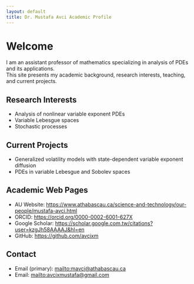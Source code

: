 ```yaml
---
layout: default
title: Dr. Mustafa Avci Academic Profile
---
```

# Welcome
I am an assistant professor of mathematics specializing in analysis of PDEs and its applications.  
This site presents my academic background, research interests, teaching, and current projects.

## Research Interests
- Analysis of nonlinear variable exponent PDEs
- Variable Lebesgue spaces
- Stochastic processes

## Current Projects
- Generalized volatility models with state-dependent variable exponent diffusion
- PDEs in variable Lebesgue and Sobolev spaces

## Academic Web Pages
- AU Website: <https://www.athabascau.ca/science-and-technology/our-people/mustafa-avci.html>
- ORCID: <https://orcid.org/0000-0002-6001-627X>
- Google Scholar: <https://scholar.google.com.tw/citations?user=kzgJh58AAAAJ&hl=en>
- GitHub: <https://github.com/avcixm>

## Contact
- Email (primary): <mailto:mavci@athabascau.ca>
- Email: <mailto:avcixmustafa@gmail.com>
